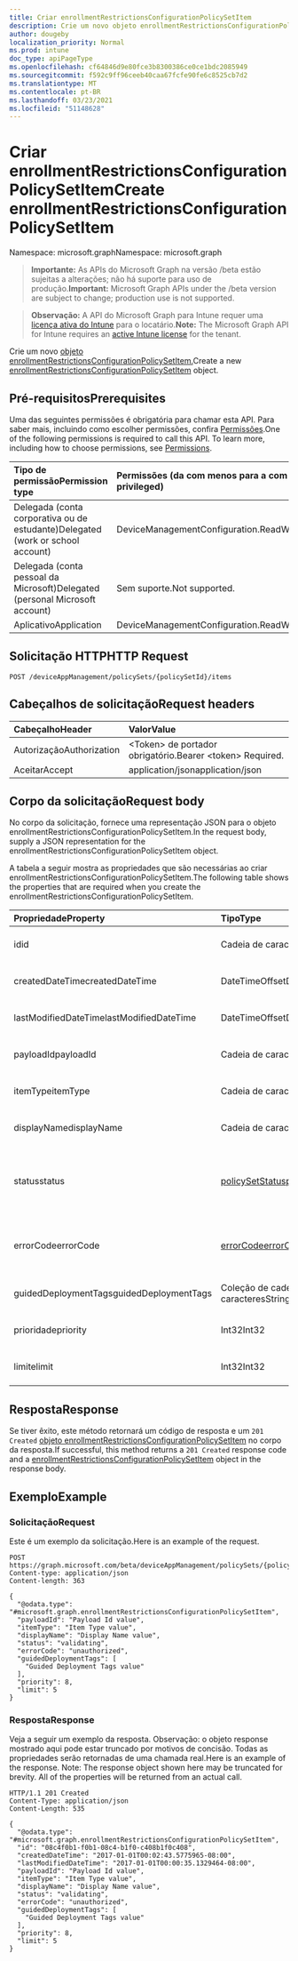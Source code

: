 ```yaml
---
title: Criar enrollmentRestrictionsConfigurationPolicySetItem
description: Crie um novo objeto enrollmentRestrictionsConfigurationPolicySetItem.
author: dougeby
localization_priority: Normal
ms.prod: intune
doc_type: apiPageType
ms.openlocfilehash: cf64846d9e80fce3b8300386ce0ce1bdc2085949
ms.sourcegitcommit: f592c9ff96ceeb40caa67fcfe90fe6c8525cb7d2
ms.translationtype: MT
ms.contentlocale: pt-BR
ms.lasthandoff: 03/23/2021
ms.locfileid: "51148628"
---
```

# <a name="create-enrollmentrestrictionsconfigurationpolicysetitem"></a><span data-ttu-id="1f5b9-103">Criar enrollmentRestrictionsConfigurationPolicySetItem</span><span class="sxs-lookup"><span data-stu-id="1f5b9-103">Create enrollmentRestrictionsConfigurationPolicySetItem</span></span>

<span data-ttu-id="1f5b9-104">Namespace: microsoft.graph</span><span class="sxs-lookup"><span data-stu-id="1f5b9-104">Namespace: microsoft.graph</span></span>

> <span data-ttu-id="1f5b9-105">**Importante:** As APIs do Microsoft Graph na versão /beta estão sujeitas a alterações; não há suporte para uso de produção.</span><span class="sxs-lookup"><span data-stu-id="1f5b9-105">**Important:** Microsoft Graph APIs under the /beta version are subject to change; production use is not supported.</span></span>

> <span data-ttu-id="1f5b9-106">**Observação:** A API do Microsoft Graph para Intune requer uma [licença ativa do Intune](https://go.microsoft.com/fwlink/?linkid=839381) para o locatário.</span><span class="sxs-lookup"><span data-stu-id="1f5b9-106">**Note:** The Microsoft Graph API for Intune requires an [active Intune license](https://go.microsoft.com/fwlink/?linkid=839381) for the tenant.</span></span>

<span data-ttu-id="1f5b9-107">Crie um novo [objeto enrollmentRestrictionsConfigurationPolicySetItem.](../resources/intune-policyset-enrollmentrestrictionsconfigurationpolicysetitem.md)</span><span class="sxs-lookup"><span data-stu-id="1f5b9-107">Create a new [enrollmentRestrictionsConfigurationPolicySetItem](../resources/intune-policyset-enrollmentrestrictionsconfigurationpolicysetitem.md) object.</span></span>

## <a name="prerequisites"></a><span data-ttu-id="1f5b9-108">Pré-requisitos</span><span class="sxs-lookup"><span data-stu-id="1f5b9-108">Prerequisites</span></span>
<span data-ttu-id="1f5b9-p101">Uma das seguintes permissões é obrigatória para chamar esta API. Para saber mais, incluindo como escolher permissões, confira [Permissões](/graph/permissions-reference).</span><span class="sxs-lookup"><span data-stu-id="1f5b9-p101">One of the following permissions is required to call this API. To learn more, including how to choose permissions, see [Permissions](/graph/permissions-reference).</span></span>

|<span data-ttu-id="1f5b9-111">Tipo de permissão</span><span class="sxs-lookup"><span data-stu-id="1f5b9-111">Permission type</span></span>|<span data-ttu-id="1f5b9-112">Permissões (da com menos para a com mais privilégios)</span><span class="sxs-lookup"><span data-stu-id="1f5b9-112">Permissions (from least to most privileged)</span></span>|
|:---|:---|
|<span data-ttu-id="1f5b9-113">Delegada (conta corporativa ou de estudante)</span><span class="sxs-lookup"><span data-stu-id="1f5b9-113">Delegated (work or school account)</span></span>|<span data-ttu-id="1f5b9-114">DeviceManagementConfiguration.ReadWrite.All</span><span class="sxs-lookup"><span data-stu-id="1f5b9-114">DeviceManagementConfiguration.ReadWrite.All</span></span>|
|<span data-ttu-id="1f5b9-115">Delegada (conta pessoal da Microsoft)</span><span class="sxs-lookup"><span data-stu-id="1f5b9-115">Delegated (personal Microsoft account)</span></span>|<span data-ttu-id="1f5b9-116">Sem suporte.</span><span class="sxs-lookup"><span data-stu-id="1f5b9-116">Not supported.</span></span>|
|<span data-ttu-id="1f5b9-117">Aplicativo</span><span class="sxs-lookup"><span data-stu-id="1f5b9-117">Application</span></span>|<span data-ttu-id="1f5b9-118">DeviceManagementConfiguration.ReadWrite.All</span><span class="sxs-lookup"><span data-stu-id="1f5b9-118">DeviceManagementConfiguration.ReadWrite.All</span></span>|

## <a name="http-request"></a><span data-ttu-id="1f5b9-119">Solicitação HTTP</span><span class="sxs-lookup"><span data-stu-id="1f5b9-119">HTTP Request</span></span>
<!-- {
  "blockType": "ignored"
}
-->
``` http
POST /deviceAppManagement/policySets/{policySetId}/items
```

## <a name="request-headers"></a><span data-ttu-id="1f5b9-120">Cabeçalhos de solicitação</span><span class="sxs-lookup"><span data-stu-id="1f5b9-120">Request headers</span></span>
|<span data-ttu-id="1f5b9-121">Cabeçalho</span><span class="sxs-lookup"><span data-stu-id="1f5b9-121">Header</span></span>|<span data-ttu-id="1f5b9-122">Valor</span><span class="sxs-lookup"><span data-stu-id="1f5b9-122">Value</span></span>|
|:---|:---|
|<span data-ttu-id="1f5b9-123">Autorização</span><span class="sxs-lookup"><span data-stu-id="1f5b9-123">Authorization</span></span>|<span data-ttu-id="1f5b9-124">&lt;Token&gt; de portador obrigatório.</span><span class="sxs-lookup"><span data-stu-id="1f5b9-124">Bearer &lt;token&gt; Required.</span></span>|
|<span data-ttu-id="1f5b9-125">Aceitar</span><span class="sxs-lookup"><span data-stu-id="1f5b9-125">Accept</span></span>|<span data-ttu-id="1f5b9-126">application/json</span><span class="sxs-lookup"><span data-stu-id="1f5b9-126">application/json</span></span>|

## <a name="request-body"></a><span data-ttu-id="1f5b9-127">Corpo da solicitação</span><span class="sxs-lookup"><span data-stu-id="1f5b9-127">Request body</span></span>
<span data-ttu-id="1f5b9-128">No corpo da solicitação, fornece uma representação JSON para o objeto enrollmentRestrictionsConfigurationPolicySetItem.</span><span class="sxs-lookup"><span data-stu-id="1f5b9-128">In the request body, supply a JSON representation for the enrollmentRestrictionsConfigurationPolicySetItem object.</span></span>

<span data-ttu-id="1f5b9-129">A tabela a seguir mostra as propriedades que são necessárias ao criar enrollmentRestrictionsConfigurationPolicySetItem.</span><span class="sxs-lookup"><span data-stu-id="1f5b9-129">The following table shows the properties that are required when you create the enrollmentRestrictionsConfigurationPolicySetItem.</span></span>

|<span data-ttu-id="1f5b9-130">Propriedade</span><span class="sxs-lookup"><span data-stu-id="1f5b9-130">Property</span></span>|<span data-ttu-id="1f5b9-131">Tipo</span><span class="sxs-lookup"><span data-stu-id="1f5b9-131">Type</span></span>|<span data-ttu-id="1f5b9-132">Descrição</span><span class="sxs-lookup"><span data-stu-id="1f5b9-132">Description</span></span>|
|:---|:---|:---|
|<span data-ttu-id="1f5b9-133">id</span><span class="sxs-lookup"><span data-stu-id="1f5b9-133">id</span></span>|<span data-ttu-id="1f5b9-134">Cadeia de caracteres</span><span class="sxs-lookup"><span data-stu-id="1f5b9-134">String</span></span>|<span data-ttu-id="1f5b9-135">Chave do MobileAppPolicySetItem.</span><span class="sxs-lookup"><span data-stu-id="1f5b9-135">Key of the MobileAppPolicySetItem.</span></span> <span data-ttu-id="1f5b9-136">Herdado de [policySetItem](../resources/intune-policyset-policysetitem.md)</span><span class="sxs-lookup"><span data-stu-id="1f5b9-136">Inherited from [policySetItem](../resources/intune-policyset-policysetitem.md)</span></span>|
|<span data-ttu-id="1f5b9-137">createdDateTime</span><span class="sxs-lookup"><span data-stu-id="1f5b9-137">createdDateTime</span></span>|<span data-ttu-id="1f5b9-138">DateTimeOffset</span><span class="sxs-lookup"><span data-stu-id="1f5b9-138">DateTimeOffset</span></span>|<span data-ttu-id="1f5b9-139">Hora de criação do PolicySetItem.</span><span class="sxs-lookup"><span data-stu-id="1f5b9-139">Creation time of the PolicySetItem.</span></span> <span data-ttu-id="1f5b9-140">Herdado de [policySetItem](../resources/intune-policyset-policysetitem.md)</span><span class="sxs-lookup"><span data-stu-id="1f5b9-140">Inherited from [policySetItem](../resources/intune-policyset-policysetitem.md)</span></span>|
|<span data-ttu-id="1f5b9-141">lastModifiedDateTime</span><span class="sxs-lookup"><span data-stu-id="1f5b9-141">lastModifiedDateTime</span></span>|<span data-ttu-id="1f5b9-142">DateTimeOffset</span><span class="sxs-lookup"><span data-stu-id="1f5b9-142">DateTimeOffset</span></span>|<span data-ttu-id="1f5b9-143">Última hora modificada do PolicySetItem.</span><span class="sxs-lookup"><span data-stu-id="1f5b9-143">Last modified time of the PolicySetItem.</span></span> <span data-ttu-id="1f5b9-144">Herdado de [policySetItem](../resources/intune-policyset-policysetitem.md)</span><span class="sxs-lookup"><span data-stu-id="1f5b9-144">Inherited from [policySetItem](../resources/intune-policyset-policysetitem.md)</span></span>|
|<span data-ttu-id="1f5b9-145">payloadId</span><span class="sxs-lookup"><span data-stu-id="1f5b9-145">payloadId</span></span>|<span data-ttu-id="1f5b9-146">Cadeia de caracteres</span><span class="sxs-lookup"><span data-stu-id="1f5b9-146">String</span></span>|<span data-ttu-id="1f5b9-147">PayloadId do PolicySetItem.</span><span class="sxs-lookup"><span data-stu-id="1f5b9-147">PayloadId of the PolicySetItem.</span></span> <span data-ttu-id="1f5b9-148">Herdado de [policySetItem](../resources/intune-policyset-policysetitem.md)</span><span class="sxs-lookup"><span data-stu-id="1f5b9-148">Inherited from [policySetItem](../resources/intune-policyset-policysetitem.md)</span></span>|
|<span data-ttu-id="1f5b9-149">itemType</span><span class="sxs-lookup"><span data-stu-id="1f5b9-149">itemType</span></span>|<span data-ttu-id="1f5b9-150">Cadeia de caracteres</span><span class="sxs-lookup"><span data-stu-id="1f5b9-150">String</span></span>|<span data-ttu-id="1f5b9-151">policySetType do PolicySetItem.</span><span class="sxs-lookup"><span data-stu-id="1f5b9-151">policySetType of the PolicySetItem.</span></span> <span data-ttu-id="1f5b9-152">Herdado de [policySetItem](../resources/intune-policyset-policysetitem.md)</span><span class="sxs-lookup"><span data-stu-id="1f5b9-152">Inherited from [policySetItem](../resources/intune-policyset-policysetitem.md)</span></span>|
|<span data-ttu-id="1f5b9-153">displayName</span><span class="sxs-lookup"><span data-stu-id="1f5b9-153">displayName</span></span>|<span data-ttu-id="1f5b9-154">Cadeia de caracteres</span><span class="sxs-lookup"><span data-stu-id="1f5b9-154">String</span></span>|<span data-ttu-id="1f5b9-155">DisplayName do PolicySetItem.</span><span class="sxs-lookup"><span data-stu-id="1f5b9-155">DisplayName of the PolicySetItem.</span></span> <span data-ttu-id="1f5b9-156">Herdado de [policySetItem](../resources/intune-policyset-policysetitem.md)</span><span class="sxs-lookup"><span data-stu-id="1f5b9-156">Inherited from [policySetItem](../resources/intune-policyset-policysetitem.md)</span></span>|
|<span data-ttu-id="1f5b9-157">status</span><span class="sxs-lookup"><span data-stu-id="1f5b9-157">status</span></span>|[<span data-ttu-id="1f5b9-158">policySetStatus</span><span class="sxs-lookup"><span data-stu-id="1f5b9-158">policySetStatus</span></span>](../resources/intune-policyset-policysetstatus.md)|<span data-ttu-id="1f5b9-159">Status do PolicySetItem.</span><span class="sxs-lookup"><span data-stu-id="1f5b9-159">Status of the PolicySetItem.</span></span> <span data-ttu-id="1f5b9-160">Herdado [de policySetItem](../resources/intune-policyset-policysetitem.md).</span><span class="sxs-lookup"><span data-stu-id="1f5b9-160">Inherited from [policySetItem](../resources/intune-policyset-policysetitem.md).</span></span> <span data-ttu-id="1f5b9-161">Os valores possíveis são: `unknown`, `validating`, `partialSuccess`, `success`, `error`, `notAssigned`.</span><span class="sxs-lookup"><span data-stu-id="1f5b9-161">Possible values are: `unknown`, `validating`, `partialSuccess`, `success`, `error`, `notAssigned`.</span></span>|
|<span data-ttu-id="1f5b9-162">errorCode</span><span class="sxs-lookup"><span data-stu-id="1f5b9-162">errorCode</span></span>|[<span data-ttu-id="1f5b9-163">errorCode</span><span class="sxs-lookup"><span data-stu-id="1f5b9-163">errorCode</span></span>](../resources/intune-policyset-errorcode.md)|<span data-ttu-id="1f5b9-164">Código de erro se ocorrer algum.</span><span class="sxs-lookup"><span data-stu-id="1f5b9-164">Error code if any occured.</span></span> <span data-ttu-id="1f5b9-165">Herdado [de policySetItem](../resources/intune-policyset-policysetitem.md).</span><span class="sxs-lookup"><span data-stu-id="1f5b9-165">Inherited from [policySetItem](../resources/intune-policyset-policysetitem.md).</span></span> <span data-ttu-id="1f5b9-166">Os valores possíveis são: `noError`, `unauthorized`, `notFound`, `deleted`.</span><span class="sxs-lookup"><span data-stu-id="1f5b9-166">Possible values are: `noError`, `unauthorized`, `notFound`, `deleted`.</span></span>|
|<span data-ttu-id="1f5b9-167">guidedDeploymentTags</span><span class="sxs-lookup"><span data-stu-id="1f5b9-167">guidedDeploymentTags</span></span>|<span data-ttu-id="1f5b9-168">Coleção de cadeias de caracteres</span><span class="sxs-lookup"><span data-stu-id="1f5b9-168">String collection</span></span>|<span data-ttu-id="1f5b9-169">Marcas da implantação guiada Herdadas [de policySetItem](../resources/intune-policyset-policysetitem.md)</span><span class="sxs-lookup"><span data-stu-id="1f5b9-169">Tags of the guided deployment Inherited from [policySetItem](../resources/intune-policyset-policysetitem.md)</span></span>|
|<span data-ttu-id="1f5b9-170">prioridade</span><span class="sxs-lookup"><span data-stu-id="1f5b9-170">priority</span></span>|<span data-ttu-id="1f5b9-171">Int32</span><span class="sxs-lookup"><span data-stu-id="1f5b9-171">Int32</span></span>|<span data-ttu-id="1f5b9-172">Prioridade do EnrollmentRestrictionsConfigurationPolicySetItem.</span><span class="sxs-lookup"><span data-stu-id="1f5b9-172">Priority of the EnrollmentRestrictionsConfigurationPolicySetItem.</span></span>|
|<span data-ttu-id="1f5b9-173">limite</span><span class="sxs-lookup"><span data-stu-id="1f5b9-173">limit</span></span>|<span data-ttu-id="1f5b9-174">Int32</span><span class="sxs-lookup"><span data-stu-id="1f5b9-174">Int32</span></span>|<span data-ttu-id="1f5b9-175">Limite do EnrollmentRestrictionsConfigurationPolicySetItem.</span><span class="sxs-lookup"><span data-stu-id="1f5b9-175">Limit of the EnrollmentRestrictionsConfigurationPolicySetItem.</span></span>|



## <a name="response"></a><span data-ttu-id="1f5b9-176">Resposta</span><span class="sxs-lookup"><span data-stu-id="1f5b9-176">Response</span></span>
<span data-ttu-id="1f5b9-177">Se tiver êxito, este método retornará um código de resposta e um `201 Created` [objeto enrollmentRestrictionsConfigurationPolicySetItem](../resources/intune-policyset-enrollmentrestrictionsconfigurationpolicysetitem.md) no corpo da resposta.</span><span class="sxs-lookup"><span data-stu-id="1f5b9-177">If successful, this method returns a `201 Created` response code and a [enrollmentRestrictionsConfigurationPolicySetItem](../resources/intune-policyset-enrollmentrestrictionsconfigurationpolicysetitem.md) object in the response body.</span></span>

## <a name="example"></a><span data-ttu-id="1f5b9-178">Exemplo</span><span class="sxs-lookup"><span data-stu-id="1f5b9-178">Example</span></span>

### <a name="request"></a><span data-ttu-id="1f5b9-179">Solicitação</span><span class="sxs-lookup"><span data-stu-id="1f5b9-179">Request</span></span>
<span data-ttu-id="1f5b9-180">Este é um exemplo da solicitação.</span><span class="sxs-lookup"><span data-stu-id="1f5b9-180">Here is an example of the request.</span></span>
``` http
POST https://graph.microsoft.com/beta/deviceAppManagement/policySets/{policySetId}/items
Content-type: application/json
Content-length: 363

{
  "@odata.type": "#microsoft.graph.enrollmentRestrictionsConfigurationPolicySetItem",
  "payloadId": "Payload Id value",
  "itemType": "Item Type value",
  "displayName": "Display Name value",
  "status": "validating",
  "errorCode": "unauthorized",
  "guidedDeploymentTags": [
    "Guided Deployment Tags value"
  ],
  "priority": 8,
  "limit": 5
}
```

### <a name="response"></a><span data-ttu-id="1f5b9-181">Resposta</span><span class="sxs-lookup"><span data-stu-id="1f5b9-181">Response</span></span>
<span data-ttu-id="1f5b9-p110">Veja a seguir um exemplo da resposta. Observação: o objeto response mostrado aqui pode estar truncado por motivos de concisão. Todas as propriedades serão retornadas de uma chamada real.</span><span class="sxs-lookup"><span data-stu-id="1f5b9-p110">Here is an example of the response. Note: The response object shown here may be truncated for brevity. All of the properties will be returned from an actual call.</span></span>
``` http
HTTP/1.1 201 Created
Content-Type: application/json
Content-Length: 535

{
  "@odata.type": "#microsoft.graph.enrollmentRestrictionsConfigurationPolicySetItem",
  "id": "08c4f0b1-f0b1-08c4-b1f0-c408b1f0c408",
  "createdDateTime": "2017-01-01T00:02:43.5775965-08:00",
  "lastModifiedDateTime": "2017-01-01T00:00:35.1329464-08:00",
  "payloadId": "Payload Id value",
  "itemType": "Item Type value",
  "displayName": "Display Name value",
  "status": "validating",
  "errorCode": "unauthorized",
  "guidedDeploymentTags": [
    "Guided Deployment Tags value"
  ],
  "priority": 8,
  "limit": 5
}
```




